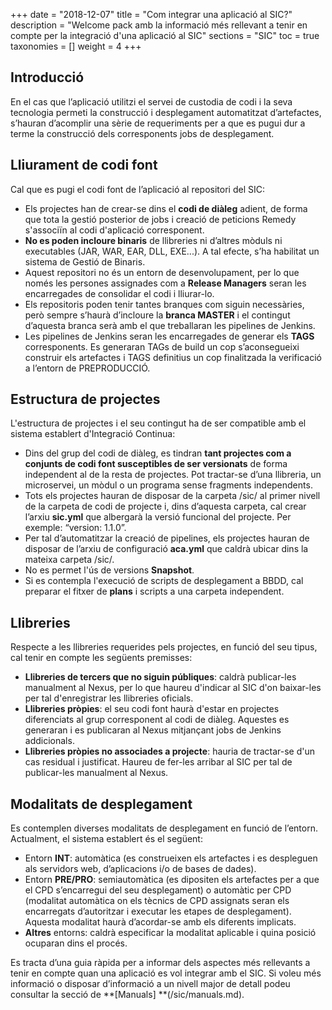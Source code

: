+++
date        = "2018-12-07"
title       = "Com integrar una aplicació al SIC?"
description = "Welcome pack amb la informació més rellevant a tenir en compte per la integració d'una aplicació al SIC"
sections    = "SIC"
toc         = true
taxonomies  = []
weight 		= 4
+++

## Introducció

En el cas que l’aplicació utilitzi el servei de custodia de codi i la seva tecnologia permeti la construcció i desplegament automatitzat d’artefactes, s’hauran d’acomplir una sèrie de requeriments per a que es pugui dur a terme la construcció dels corresponents jobs de desplegament.

## Lliurament de codi font

Cal que es pugi el codi font de l’aplicació al repositori del SIC:

* Els projectes han de crear-se dins el **codi de diàleg** adient, de forma que tota la gestió posterior de jobs i creació de peticions Remedy s'associïn al codi d'aplicació corresponent.
* **No es poden incloure binaris** de llibreries ni d’altres mòduls ni executables (JAR, WAR, EAR, DLL, EXE...). A tal efecte, s’ha habilitat un sistema de Gestió de Binaris.
* Aquest repositori no és un entorn de desenvolupament, per lo que només les persones assignades com a **Release Managers** seran les encarregades de consolidar el codi i lliurar-lo.
* Els repositoris poden tenir tantes branques com siguin necessàries, però sempre s’haurà d’incloure la **branca MASTER** i el contingut d’aquesta branca serà amb el que treballaran les pipelines de Jenkins.
* Les pipelines de Jenkins seran les encarregades de generar els **TAGS** corresponents. Es generaran TAGs de build un cop s’aconsegueixi construir els artefactes i TAGS definitius un cop finalitzada la verificació a l’entorn de PREPRODUCCIÓ.

## Estructura de projectes
L'estructura de projectes i el seu contingut ha de ser compatible amb el sistema establert d'Integració Continua:

* Dins del grup del codi de diàleg, es tindran **tant projectes com a conjunts de codi font susceptibles de ser versionats** de forma independent al de la resta de projectes. Pot tractar-se d’una llibreria, un microservei, un mòdul o un programa sense fragments independents.
* Tots els projectes hauran de disposar de la carpeta /sic/ al primer nivell de la carpeta de codi de projecte i, dins d’aquesta carpeta, cal crear l’arxiu **sic.yml** que albergarà la versió funcional del projecte. Per exemple: “version: 1.1.0”.
* Per tal d’automatitzar la creació de pipelines, els projectes hauran de disposar de l’arxiu de configuració **aca.yml** que caldrà ubicar dins la mateixa carpeta /sic/.
* No es permet l'ús de versions **Snapshot**.
* Si es contempla l'execució de scripts de desplegament a BBDD, cal preparar el fitxer de **plans** i scripts a una carpeta independent.

## Llibreries
Respecte a les llibreries requerides pels projectes, en funció del seu tipus, cal tenir en compte les següents premisses:

* **Llibreries de tercers que no siguin públiques**: caldrà publicar-les manualment al Nexus, per lo que haureu d'indicar al SIC d'on baixar-les per tal d'enregistrar les llibreries oficials.
* **Llibreries pròpies**: el seu codi font haurà d'estar en projectes diferenciats al grup corresponent al codi de diàleg. Aquestes es generaran i es publicaran al Nexus mitjançant jobs de Jenkins addicionals.
* **Llibreries pròpies no associades a projecte**: hauria de tractar-se d'un cas residual i justificat. Haureu de fer-les arribar al SIC per tal de publicar-les manualment al Nexus.

## Modalitats de desplegament
Es contemplen diverses modalitats de desplegament en funció de l’entorn. Actualment, el sistema establert és el següent:

* Entorn **INT**: automàtica (es construeixen els artefactes i es despleguen als servidors web, d’aplicacions i/o de bases de dades).
* Entorn **PRE/PRO**: semiautomàtica (es dipositen els artefactes per a que el CPD s’encarregui del seu desplegament) o automàtic per CPD (modalitat automàtica on els tècnics de CPD assignats seran els encarregats d’autoritzar i executar les etapes de desplegament). Aquesta modalitat haurà d’acordar-se amb els diferents implicats.
* **Altres** entorns: caldrà especificar la modalitat aplicable i quina posició ocuparan dins el procés.

Es tracta d’una guia ràpida per a informar dels aspectes més rellevants a tenir en compte quan una aplicació es vol integrar amb el SIC. Si voleu més informació o disposar d’informació a un nivell major de detall podeu consultar la secció de **[Manuals] **(/sic/manuals.md).

